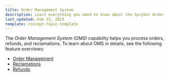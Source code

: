 ```yaml
---
title: Order Management System
description: Learn everything you need to know about the Spryker Order Management System for your Spryker Cloud Commerce OS or Marketplace project.
last_updated: Feb 23, 2023
template: concept-topic-template
---
```


The *Order Management System (OMS)* capability helps you process orders, refunds, and reclamations. To learn about OMS in details, see the following feature overviews:


- [Order Management](/docs/pbc/all/order-management-system/latest/base-shop/order-management-feature-overview/order-management-feature-overview.html)
- [Reclamations](/docs/pbc/all/order-management-system/latest/base-shop/reclamations-feature-overview.html)
- [Refunds](/docs/pbc/all/order-management-system/latest/base-shop/refunds-feature-overview.html)
